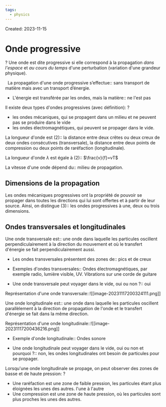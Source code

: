 ```yaml
---
tags:
  - physics
---
```

Created: 2023-11-15

# Onde progressive
?
Une onde est dite progressive si elle correspond à la propagation _dans l'espace_ et _au cours du temps_ d'une perturbation (variation d'une grandeur physique).
<!--SR:!2023-11-29,1,147-->
 
La propagation d'une onde progressive s’effectue:: sans transport de matière mais avec un transport d’énergie.
<!--SR:!2024-02-14,23,160-->


- L'énergie est transférée par les ondes, mais la matière:: ne l'est pas
<!--SR:!2024-05-03,99,250-->

Il existe deux types d'ondes progressives (avec définition):
?
- les ondes mécaniques, qui se propagent dans un milieu et ne peuvent pas se produire dans le vide
- les ondes électromagnétiques, qui peuvent se propager dans le vide.
<!--SR:!2024-03-13,57,207-->

La longueur d'onde est (2):: la distance entre deux crêtes ou deux creux de deux ondes consécutives (transversale), la distance entre deux points de compression ou deux points de raréfaction (longitudinale).
<!--SR:!2024-02-09,39,218-->

La longueur d'onde $\lambda$ est égale à (2):: $\frac{v}{f}=vT$
<!--SR:!2024-03-08,69,250-->

La vitesse d'une onde dépend du:: milieu de propagation.
<!--SR:!2024-02-20,47,238-->

## Dimensions de la propagation
Les ondes mécaniques progressives ont la propriété de pouvoir se propager dans toutes les directions qui lui sont offertes et à partir de leur source. Ainsi, on distingue (3):: les ondes progressives à une, deux ou trois dimensions.
<!--SR:!2024-04-26,94,250-->

## Ondes transversales et longitudinales
Une onde transversale est:: une onde dans laquelle les particules oscillent perpendiculairement à la direction du mouvement et où le transfert d'énergie se fait perpendiculairement aussi.
<!--SR:!2024-02-05,14,130-->
- Les ondes transversales présentent des zones de:: pics et de creux
<!--SR:!2024-03-17,68,230-->
- Exemples d'ondes transversales:: Ondes électromagnétiques, par exemple radio, lumière visible, UV. Vibrations sur une corde de guitare
<!--SR:!2024-02-10,50,250-->
- Une onde transversale peut voyager dans le vide, oui ou non ?:: oui
<!--SR:!2024-02-10,52,267-->

Représentation d'une onde transversale::![[image-20231117200324111.png]]
<!--SR:!2024-02-11,50,250-->


Une onde longitudinale est:: une onde dans laquelle les particules oscillent parallèlement à la direction de propagation de l'onde et le transfert d'énergie se fait dans la même direction.
<!--SR:!2024-04-23,79,210-->

Représentation d'une onde longitudinale::![[image-20231117200436216.png]]
<!--SR:!2024-02-05,43,230-->

- Exemple d'onde longitudinale:: Ondes sonore
<!--SR:!2024-02-23,56,247-->
- Une onde longitudinale peut voyager dans le vide, oui ou non et pourquoi ?:: non, les ondes longitudinales ont besoin de particules pour se propager.
<!--SR:!2024-04-13,88,247-->

Lorsqu'une onde longitudinale se propage, on peut observer des zones de basse et de haute pression:
?
- Une raréfaction est une zone de faible pression, les particules étant plus éloignées les unes des autres. l'une à l'autre
- Une compression est une zone de haute pression, où les particules sont plus proches les unes des autres.
<!--SR:!2024-03-29,79,247-->

